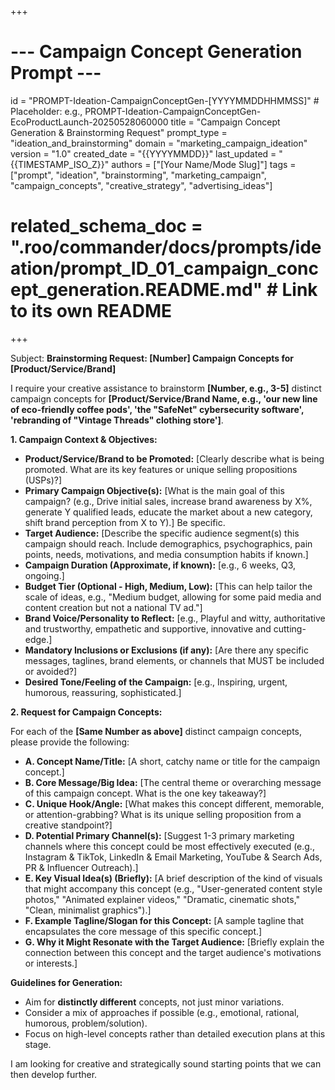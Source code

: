+++
# --- Campaign Concept Generation Prompt ---
id = "PROMPT-Ideation-CampaignConceptGen-[YYYYMMDDHHMMSS]" # Placeholder: e.g., PROMPT-Ideation-CampaignConceptGen-EcoProductLaunch-20250528060000
title = "Campaign Concept Generation & Brainstorming Request"
prompt_type = "ideation_and_brainstorming"
domain = "marketing_campaign_ideation"
version = "1.0"
created_date = "{{YYYYMMDD}}"
last_updated = "{{TIMESTAMP_ISO_Z}}"
authors = ["[Your Name/Mode Slug]"]
tags = ["prompt", "ideation", "brainstorming", "marketing_campaign", "campaign_concepts", "creative_strategy", "advertising_ideas"]
# related_schema_doc = ".roo/commander/docs/prompts/ideation/prompt_ID_01_campaign_concept_generation.README.md" # Link to its own README
+++

Subject: **Brainstorming Request: [Number] Campaign Concepts for [Product/Service/Brand]**

I require your creative assistance to brainstorm **[Number, e.g., 3-5]** distinct campaign concepts for **[Product/Service/Brand Name, e.g., 'our new line of eco-friendly coffee pods', 'the "SafeNet" cybersecurity software', 'rebranding of "Vintage Threads" clothing store']**.

**1. Campaign Context & Objectives:**
   *   **Product/Service/Brand to be Promoted:** [Clearly describe what is being promoted. What are its key features or unique selling propositions (USPs)?]
   *   **Primary Campaign Objective(s):** [What is the main goal of this campaign? (e.g., Drive initial sales, increase brand awareness by X%, generate Y qualified leads, educate the market about a new category, shift brand perception from X to Y).] Be specific.
   *   **Target Audience:** [Describe the specific audience segment(s) this campaign should reach. Include demographics, psychographics, pain points, needs, motivations, and media consumption habits if known.]
   *   **Campaign Duration (Approximate, if known):** [e.g., 6 weeks, Q3, ongoing.]
   *   **Budget Tier (Optional - High, Medium, Low):** [This can help tailor the scale of ideas, e.g., "Medium budget, allowing for some paid media and content creation but not a national TV ad."]
   *   **Brand Voice/Personality to Reflect:** [e.g., Playful and witty, authoritative and trustworthy, empathetic and supportive, innovative and cutting-edge.]
   *   **Mandatory Inclusions or Exclusions (if any):** [Are there any specific messages, taglines, brand elements, or channels that MUST be included or avoided?]
   *   **Desired Tone/Feeling of the Campaign:** [e.g., Inspiring, urgent, humorous, reassuring, sophisticated.]

**2. Request for Campaign Concepts:**

For each of the **[Same Number as above]** distinct campaign concepts, please provide the following:

*   **A. Concept Name/Title:** [A short, catchy name or title for the campaign concept.]
*   **B. Core Message/Big Idea:** [The central theme or overarching message of this campaign concept. What is the one key takeaway?]
*   **C. Unique Hook/Angle:** [What makes this concept different, memorable, or attention-grabbing? What is its unique selling proposition from a creative standpoint?]
*   **D. Potential Primary Channel(s):** [Suggest 1-3 primary marketing channels where this concept could be most effectively executed (e.g., Instagram & TikTok, LinkedIn & Email Marketing, YouTube & Search Ads, PR & Influencer Outreach).]
*   **E. Key Visual Idea(s) (Briefly):** [A brief description of the kind of visuals that might accompany this concept (e.g., "User-generated content style photos," "Animated explainer videos," "Dramatic, cinematic shots," "Clean, minimalist graphics").]
*   **F. Example Tagline/Slogan for this Concept:** [A sample tagline that encapsulates the core message of this specific concept.]
*   **G. Why it Might Resonate with the Target Audience:** [Briefly explain the connection between this concept and the target audience's motivations or interests.]

**Guidelines for Generation:**
*   Aim for **distinctly different** concepts, not just minor variations.
*   Consider a mix of approaches if possible (e.g., emotional, rational, humorous, problem/solution).
*   Focus on high-level concepts rather than detailed execution plans at this stage.

I am looking for creative and strategically sound starting points that we can then develop further.